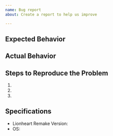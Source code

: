 ```yaml
---
name: Bug report
about: Create a report to help us improve

---
```


## Expected Behavior


## Actual Behavior


## Steps to Reproduce the Problem
  1. 
  2. 
  3. 

## Specifications
  - Lionheart Remake Version: 
  - OS: 
